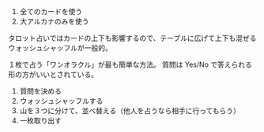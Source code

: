 1. 全てのカードを使う
2. 大アルカナのみを使う

タロット占いではカードの上下も影響するので、テーブルに広げて上下も混ぜるウォッシュシャッフルが一般的。

１枚で占う「ワンオラクル」が最も簡単な方法。
質問は Yes/No で答えられる形の方がいいとされている。

1. 質問を決める
2. ウォッシュシャッフルする
3. 山を３つに分けて、並べ替える（他人を占うなら相手に行ってもらう）
4. 一枚取り出す
